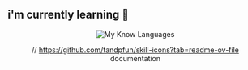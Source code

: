 ## i'm currently learning 🌱

<div align="center">

![My Know Languages](https://skillicons.dev/icons?i=java,spring,c,cpp,cs&theme=light)

// https://github.com/tandpfun/skill-icons?tab=readme-ov-file documentation

</div>

<!--
**ryandyrhamadhany/ryandyrhamadhany** is a ✨ _special_ ✨ repository because its `README.md` (this file) appears on your GitHub profile.

Here are some ideas to get you started:

- 🔭 I’m currently working on ...
- 🌱 I’m currently learning ...
- 👯 I’m looking to collaborate on ...
- 🤔 I’m looking for help with ...
- 💬 Ask me about ...
- 📫 How to reach me: ...
- 😄 Pronouns: ...
- ⚡ Fun fact: ...
-->
